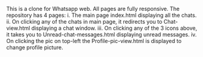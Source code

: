 This is a clone for Whatsapp web. All pages are fully responsive. The repository has 4 pages:
i. The main page index.html displaying all the chats.
ii. On clicking any of the chats in main page, it redirects you to Chat-view.html displaying a chat window.
iii. On clicking any of the 3 icons above, it takes you to Unread-chat-messages.html displaying unread messages.
iv. On clicking the pic on top-left the Profile-pic-view.html is displayed to change profile picture.

